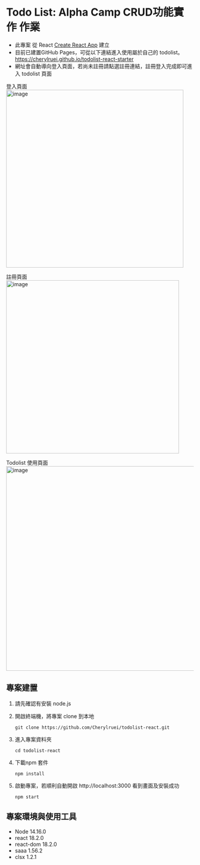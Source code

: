 # Todo List: Alpha Camp CRUD功能實作 作業

-  此專案 從 React [Create React App](https://github.com/facebook/create-react-app) 建立
-  目前已建置GitHub Pages，可從以下連結進入使用屬於自己的 todolist。
    https://cherylruei.github.io/todolist-react-starter
-  網址會自動導向登入頁面，若尚未註冊請點選註冊連結，註冊登入完成即可進入 todolist 頁面
 
登入頁面  
<img width="476" alt="image" src="https://user-images.githubusercontent.com/117626038/225234087-d0aea4f7-5b47-441e-80c8-6caab0c6c8a0.png">

註冊頁面
<img width="464" alt="image" src="https://user-images.githubusercontent.com/117626038/225233933-bd374c98-6db3-4533-aaa7-30adfdd34453.png">

Todolist 使用頁面
<img width="548" alt="image" src="https://user-images.githubusercontent.com/117626038/225234931-4fa548f8-7417-4d70-be89-6c269657cfba.png">


## 專案建置

1. 請先確認有安裝 node.js

2. 開啟終端機，將專案 clone 到本地
   ```
   git clone https://github.com/Cherylruei/todolist-react.git
   ```
3. 進入專案資料夾
   ```
   cd todolist-react
   ```
4. 下載npm 套件
    ```
    npm install
    ```
5. 啟動專案，若順利自動開啟 http://localhost:3000 看到畫面及安裝成功

    ```
    npm start
    ```

## 專案環境與使用工具

- Node 14.16.0
- react 18.2.0
- react-dom 18.2.0
- saaa 1.56.2
- clsx 1.2.1
